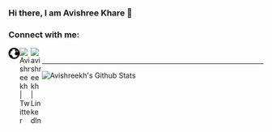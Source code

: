 ### Hi there, I am Avishree Khare 👋

### Connect with me:

[<img align="left" alt="avishreekh.github.io" width="22px" src="https://raw.githubusercontent.com/iconic/open-iconic/master/svg/globe.svg" />][website]
[<img align="left" alt="Avishreekh | Twitter" width="22px" src="https://cdn.jsdelivr.net/npm/simple-icons@v3/icons/twitter.svg" />][twitter]
[<img align="left" alt="avishreekh | LinkedIn" width="22px" src="https://cdn.jsdelivr.net/npm/simple-icons@v3/icons/linkedin.svg" />][linkedin]

<br/>

---

<img align="left" alt="Avishreekh's Github Stats" src="https://github-readme-stats.vercel.app/api?username=avishreekh&show_icons=true&hide_border=true" />


[website]: https://avishreekh.github.io/
[twitter]: https://twitter.com/Avishreekh
[linkedin]: https://www.linkedin.com/in/avishreekh/
